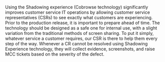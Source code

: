 Using the Shadowing experience (Cobrowse technology) significantly improves customer service IT operations by allowing customer service representatives (CSRs) to see exactly what customers are experiencing. Prior to the production release, it is important to prepare ahead of time. The technology should be designed as a safe one for internal use, with a slight variation from the traditional methods of screen sharing.
To put it simply, whatever service a customer requires, our CSR is there to help them every step of the way. Whenever a CR cannot be resolved using Shadowing Experience technology, they will collect evidence, screenshots, and raise MCC tickets based on the severity of the defect.